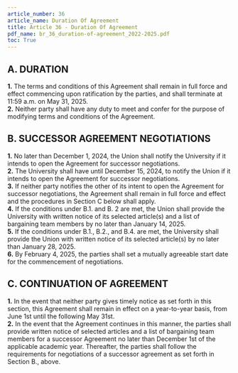 ```yaml
---
article_number: 36
article_name: Duration Of Agreement
title: Article 36 - Duration Of Agreement
pdf_name: br_36_duration-of-agreement_2022-2025.pdf
toc: True
---
```



## A. DURATION

<div class="lvl2"><b>1.</b> The terms and conditions of this Agreement shall remain in full force and effect commencing upon ratification by the parties, and shall terminate at 11:59 a.m. on May 31, 2025.</div>
<div class="lvl2"><b>2.</b> Neither party shall have any duty to meet and confer for the purpose of modifying terms and conditions of the Agreement.</div>

## B. SUCCESSOR AGREEMENT NEGOTIATIONS

<div class="lvl2"><b>1.</b> No later than December 1, 2024, the Union shall notify the University if it intends to open the Agreement for successor negotiations.</div>
<div class="lvl2"><b>2.</b> The University shall have until December 15, 2024, to notify the Union if it intends to open the Agreement for successor negotiations.</div>
<div class="lvl2"><b>3.</b> If neither party notifies the other of its intent to open the Agreement for successor negotiations, the Agreement shall remain in full force and effect and the procedures in Section C below shall apply.</div>
<div class="lvl2"><b>4.</b> If the conditions under B.1. and B. 2 are met, the Union shall provide the University with written notice of its selected article(s) and a list of bargaining team members by no later than January 14, 2025.</div>
<div class="lvl2"><b>5.</b> If the conditions under B.1., B.2., and B.4. are met, the University shall provide the Union with written notice of its selected article(s) by no later than January 28, 2025.</div>
<div class="lvl2"><b>6.</b> By February 4, 2025, the parties shall set a mutually agreeable start date for the commencement of negotiations.</div>

## C. CONTINUATION OF AGREEMENT

<div class="lvl2"><b>1.</b> In the event that neither party gives timely notice as set forth in this section, this Agreement shall remain in effect on a year-to-year basis, from June 1st until the following May 31st.</div>
<div class="lvl2"><b>2.</b> In the event that the Agreement continues in this manner, the parties shall provide written notice of selected articles and a list of bargaining team members for a successor Agreement no later than December 1st of the applicable academic year. Thereafter, the parties shall follow the requirements for negotiations of a successor agreement as set forth in Section B., above.</div>
